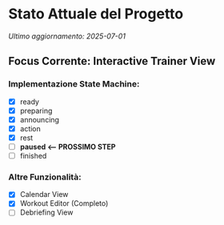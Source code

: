 # Stato Attuale del Progetto
*Ultimo aggiornamento: 2025-07-01*

## Focus Corrente: Interactive Trainer View

### Implementazione State Machine:
- [x] ready
- [x] preparing
- [x] announcing
- [x] action
- [x] rest
- [ ] **paused <-- PROSSIMO STEP**
- [ ] finished

### Altre Funzionalità:
- [x] Calendar View
- [x] Workout Editor (Completo)
- [ ] Debriefing View
